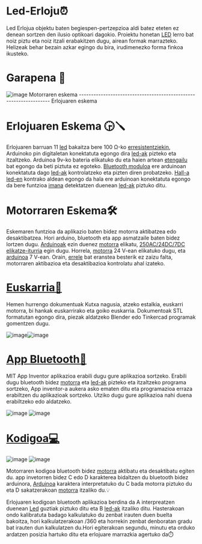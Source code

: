 
# 



# Led-Erloju⏰
 Led Erlojua objektu baten begiespen-pertzepzioa aldi batez eteten ez denean sortzen den ilusio optikoari dagokio.  Proiektu honetan [LED](https://github.com/Aketza56/Led-Erloju/wiki/Materiala) lerro bat noiz piztu eta noiz itzali erabakitzen dugu, airean formak marrazteko. Helizeak behar bezain azkar egingo du bira, irudimenezko forma finkoa ikusteko. 


# Garapena 📑

![image](https://github.com/user-attachments/assets/01d16e11-6be5-4084-8dde-05b0a9261b81)
       Motorraren eskema ------------------------------------------------------------------  Erlojuaren eskema 
# Erlojuaren Eskema 🕞🪛
 Erlojuaren barruan 11 [led](https://github.com/Aketza56/Led-Erloju/wiki/Materiala) bakaitza bere 100 Ω-ko [erresistentziekin](https://github.com/Aketza56/Led-Erloju/wiki/Materiala), Arduinoko pin digitaletan konektatuta egongo dira [led-ak](https://github.com/Aketza56/Led-Erloju/wiki/Materiala) pizteko eta itzaltzeko. Arduinoa 9v-ko bateria elikatuko du eta haien artean [etengailu](https://github.com/Aketza56/Led-Erloju/wiki/Materiala) bat egongo da beti piztuta ez egoteko. [Bluetooth moduloa](https://github.com/Aketza56/Led-Erloju/wiki/Materiala) ere arduinoan konektatuta dago [led-ak](https://github.com/Aketza56/Led-Erloju/wiki/Materiala) kontrolatzeko eta pizten diren probatzeko. [Hall-a](https://github.com/Aketza56/Led-Erloju/wiki/Materiala) [led-en](https://github.com/Aketza56/Led-Erloju/wiki/Materiala) kontrako aldean egongo da hala ere arduinoan konektatuta egongo da bere funtzioa [imana](https://github.com/Aketza56/Led-Erloju/wiki/Materiala) detektatzen duenean [led-ak](https://github.com/Aketza56/Led-Erloju/wiki/Materiala) piztuko ditu.

# Motorraren Eskema🛠️
 
Eskemaren funtzioa da aplikazio baten bidez motorra aktibatzea edo desaktibatzea. Hori arduino, bluetooth eta app asmatzaile baten bidez lortzen dugu. [Arduinoak](https://github.com/Aketza56/Led-Erloju/wiki/Materiala) ezin duenez [motorra](https://github.com/Aketza56/Led-Erloju/wiki/Materiala) elikatu, [250AC/24DC/7DC elikatze-iturria](https://github.com/Aketza56/Led-Erloju/tree/main/Dokumentazioa/Proteus/Elikatze%20iturria) egin dugu. Horrela, [motorra](https://github.com/Aketza56/Led-Erloju/wiki/Materiala) 24 V-ean elikatuko dugu, eta [arduinoa](https://github.com/Aketza56/Led-Erloju/wiki/Materiala) 7 V-ean. Orain, [errele](https://github.com/Aketza56/Led-Erloju/wiki/Materiala) bat eranstea besterik ez zaizu falta, motorraren aktibazioa eta desaktibazioa kontrolatu ahal izateko.

# [Euskarria🔩](https://github.com/Aketza56/Led-Erloju/tree/main/Dokumentazioa/3D%20Piezak)

Hemen hurrengo dokumentuak Kutxa nagusia, atzeko estalkia, euskarri motorra, bi hankak euskarrirako eta goiko euskarria. Dokumentoak STL 
formatutan egongo dira,  piezak aldatzeko Blender edo Tinkercad programak gomentzen dugu.

![image](https://github.com/user-attachments/assets/a0aa64e5-77ad-4ef5-9fcf-5ec280a64c78)![image](https://github.com/user-attachments/assets/8e8acfe5-04f8-49a8-863a-6fab25ad4aa4)





  
# [App Bluetooth📱](https://github.com/Aketza56/Led-Erloju/tree/main/Dokumentazioa/Arduino/Bluetooth)
MIT App Inventor aplikazioa erabili dugu gure aplikazioa sortzeko. Erabili dugu bluetooth bidez [motorra](https://github.com/Aketza56/Led-Erloju/wiki/Materiala) eta [led-ak](https://github.com/Aketza56/Led-Erloju/wiki/Materiala) pizteko eta itzaltzeko programa sortzeko, App inventor-a aukera asko ematen ditu eta programazioa erraza erabiltzen du aplikazioak sortzeko. Utziko dugu gure aplikazioa nahi duena erabiltzeko edo aldatzeko.

![image](https://github.com/user-attachments/assets/a668ef51-843d-4d61-a875-7620a16b1608)
![image](https://github.com/user-attachments/assets/952a41d1-debf-4dbe-a4d2-dc054240ee4f)






# [Kodigoa💻](https://github.com/Aketza56/Led-Erloju/tree/main/Dokumentazioa/Arduino)
![image](https://github.com/user-attachments/assets/fd6d27b4-c6f1-44f0-8f06-a88a58774402)
![image](https://github.com/user-attachments/assets/684baf37-09ff-43c4-bc8d-2d4e35d96e0f)



Motorraren kodigoa bluetooth bidez [motorra](https://github.com/Aketza56/Led-Erloju/wiki/Materiala) aktibatu eta desaktibatu egiten du. app invetorren bidez C edo D karakterea bidaltzen du bluetooth bidez arduinora, [Arduinoa](https://github.com/Aketza56/Led-Erloju/wiki/Materiala) karaktera interpretatuko du C bada motorra piztuko du eta D sakatzerakoan [motorra](https://github.com/Aketza56/Led-Erloju/wiki/Materiala) itzaliko du.💡

Erlojuaren kodigoan bluetooth aplikazioa berdina da A interpreatzen duenean [Led](https://github.com/Aketza56/Led-Erloju/wiki/Materiala) guztiak piztuko ditu eta B [led-ak](https://github.com/Aketza56/Led-Erloju/wiki/Materiala) itzaliko ditu. Hasterakoan ondo kalibratuta badago kalkulatuko du zenbat irauten duen buelta bakoitza, hori kalkulatzerakoan /360 eta horrekin zenbat denboratan gradu bat irauten dun kalkulatzen du.Hori egiterakoan segundu, minutu eta orduko ardatzen posizia hartuko ditu eta erlojuare marrazkia agertuko da⏱️


